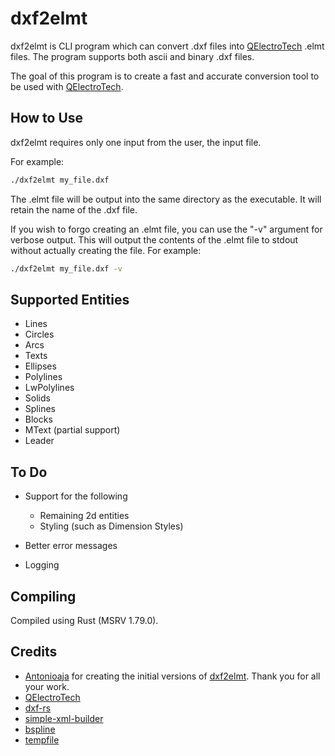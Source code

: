 # dxf2elmt
dxf2elmt is CLI program which can convert .dxf files into [QElectroTech](https://qelectrotech.org/) .elmt files. The program supports both ascii and binary .dxf files.

The goal of this program is to create a fast and accurate conversion tool to be used with [QElectroTech](https://qelectrotech.org/).

## How to Use
dxf2elmt requires only one input from the user, the input file.

For example:

```bash
./dxf2elmt my_file.dxf
```

The .elmt file will be output into the same directory as the executable. It will retain the name of the .dxf file.

If you wish to forgo creating an .elmt file, you can use the "-v" argument for verbose output. This will output the contents of the .elmt file to stdout without actually creating the file. For example:

```bash
./dxf2elmt my_file.dxf -v
```

## Supported Entities

* Lines
* Circles
* Arcs
* Texts
* Ellipses
* Polylines
* LwPolylines
* Solids
* Splines
* Blocks
* MText (partial support)
* Leader

## To Do

* Support for the following
    * Remaining 2d entities
    * Styling (such as Dimension Styles)

* Better error messages
* Logging

## Compiling

Compiled using Rust (MSRV 1.79.0).

## Credits

* [Antonioaja](https://github.com/antonioaja) for creating the initial versions of [dxf2elmt](https://github.com/antonioaja/dxf2elmt). Thank you for all your work.
* [QElectroTech](https://qelectrotech.org/)
* [dxf-rs](https://github.com/IxMilia/dxf-rs)
* [simple-xml-builder](https://github.com/Accelbread/simple-xml-builder)
* [bspline](https://github.com/Twinklebear/bspline)
* [tempfile](https://github.com/Stebalien/tempfile)
